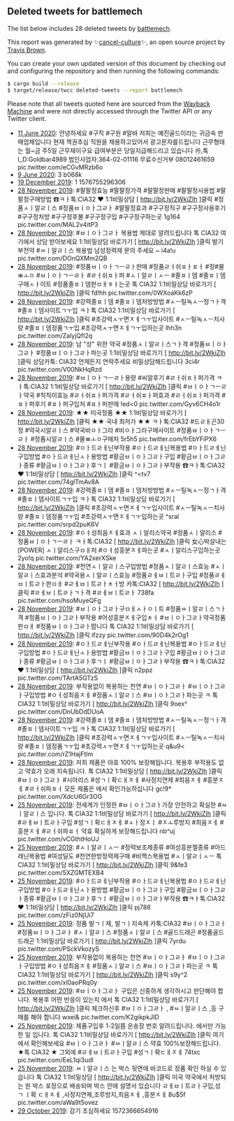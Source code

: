 ## Deleted tweets for battlemech

The list below includes 28 deleted tweets by
[battlemech](https://twitter.com/battlemech).



This report was generated by ✨[cancel-culture](https://github.com/travisbrown/cancel-culture)✨,
an open source project by [Travis Brown](https://twitter.com/travisbrown).

You can create your own updated version of this document by checking out and configuring the
repository and then running the following commands:

```bash
$ cargo build --release
$ target/release/twcc deleted-tweets --report battlemech
```

Please note that all tweets quoted here are sourced from the
[Wayback Machine](https://web.archive.org) and were not directly accessed through the Twitter API or
any Twitter client.

* [11 June 2020](https://web.archive.org/web/20200611031211/https://twitter.com/battlemech/status/1270916111064690689): 안녕하세요  #구직   #구원   #알바   저희는 예진골드이라는 귀금속 판매업체입니다 현재 책권추심 직원을 채용하고있어서 광고문자를드립니다  근무형태는 월~금 주5일 근무재이구요  급여부분은 당일지급해드리고 있습니다   ㉸,톡 I_D:Goldbar4989 법인사업자:364-02-01116 무료수신거부 08012461659 pic.twitter.com/eCGvMRzb6o <!--1270916111064690689-->
* [ 9 June 2020](https://web.archive.org/web/20200609202635/https://twitter.com/battlemech/status/1270451237855440896): 3  b068k <!--1270451237855440896-->
* [19 December 2019](https://web.archive.org/web/20191219114327/https://twitter.com/battlemech/status/1207625369504739328): 1  1576755296306 <!--1207625369504739328-->
* [28 November 2019](https://web.archive.org/web/20191128191834/https://twitter.com/battlemech/status/1200131343704707072): #팔팔정효능    #팔팔정가격    #팔팔정판매    #팔팔정사용법    #팔팔정구매방법     ☎ㅋㅏ톡:CIA32 ♥ 1:1비밀상담 [ http://bit.ly/2WkiZIh ]클릭  #정품ㅅㅣ알ㄹㅣ스    #정품ㅂㅣㅇㅏ그ㄹㅏ    #팔팔정효과    #구구정직구    #구구정사용후기    #구구정처방    #구구정후불    #구구정구입    #구구정구하는곳  1g164 pic.twitter.com/MAL2v4itP3 <!--1200131343704707072-->
* [28 November 2019](https://web.archive.org/web/20191128185827/https://twitter.com/battlemech/status/1200125407774703616): #ㅂㅣㅇㅏ그ㄹㅏ    복용법 제대로 알려드립니다    톡 CIA32  여기에서 상담 받아보세요  1:1비밀상담 바로가기 [ http://bit.ly/2WkiZIh ]클릭  발기부전약   #ㅆㅣ알ㄹㅣ스  복용법 남성정력제 문의 주세요 ~ i4a!u pic.twitter.com/DOnQXMm2QB <!--1200125407774703616-->
* [28 November 2019](https://web.archive.org/web/20191128183104/https://twitter.com/battlemech/status/1200119532943069184): #정품ㅂㅣㅇㅏㄱㅡㄹㅏ판매    #정품ㄹㅓ쉬ㅍㅏㅍㅓ   #정#물ㅃㅗㅇ   #ㅂㅣㅇㅏㄱㅡㄹㅏ    #ㄹㅓ쉬ㅍㅏ퍼    #ㅅㅣ알ㄹㅣㅅㅡ    #졸ㅍㅣ뎀    #졸ㅍㅣ뎀구매ㅅㅏ이트    #정품졸ㅍㅣ뎀판ㅁㅐㅎㅏ는곳    톡 CIA32 1:1비밀상담 바로가기 [ http://bit.ly/2WkiZIh ]클릭 fd!hh pic.twitter.com/0WXoaKk6zP <!--1200119532943069184-->
* [28 November 2019](https://web.archive.org/web/20191128182111/https://twitter.com/battlemech/status/1200113660800065536): #강력졸ㅍㅣ뎀    #졸ㅍㅣ뎀처방방법   #ㅅㅡ틸녹ㅅㅡ정ㄱㅏ격    #졸ㅍㅣ뎀사이트ㄱㅜ입  ㅋㅏ톡 CIA32 1:1비밀상담 바로가기 [ http://bit.ly/2WkiZIh ]클릭  #초강력ㅅㅜ면ㅈㅔㄱㅜ입사이트    #ㅅㅡ틸녹ㅅㅡ치사량   #졸ㅍㅣ뎀정품ㄱㅜ입    #초강력ㅅㅜ면ㅈㅔㄱㅜ입하는곳  lhh3n pic.twitter.com/ZalyjQfl2q <!--1200113660800065536-->
* [28 November 2019](https://web.archive.org/web/20191128175913/https://twitter.com/battlemech/status/1200107755693961216): 남 "성" 위한 약국  #정품ㅅㅣ알ㄹㅣ스ㄱㅏ격   #정품ㅂㅣㅇㅏ그ㄹㅏ   #정품ㅂㅣㅇㅏ그ㄹㅏ파는곳  1:1비밀상담 바로가기 [ http://bit.ly/2WkiZIh ]클릭  상담카톡: CIA32  언제든지 연락주세요 비밀상담해드립니다  3ci4r pic.twitter.com/V00NkHqRzd <!--1200107755693961216-->
* [28 November 2019](https://web.archive.org/web/20191128174342/https://twitter.com/battlemech/status/1200101908410552320): #ㅂㅣㅇㅏㄱㅡㄹㅏ용량   #씨알후기   #ㄹㅓ쉬ㅍㅏ퍼가격   ㅋ ㅏ톡:CIA32 1:1비밀상담 바로가기 [ http://bit.ly/2WkiZIh ]클릭  #ㅂㅣㅇㅏㄱㅡㄹㅏ약국   #칙칙이효능   #ㄹㅓ쉬ㅍㅏ퍼가격   #ㄹㅓ쉬ㅍㅏ퍼효과   #ㄹㅓ쉬ㅍㅏ퍼가격   #ㅍㅏ퍼후기   #ㅍㅏ퍼구입처   #ㅍㅏ퍼판매   !ed<0 pic.twitter.com/Gyv6CH4o1r <!--1200101908410552320-->
* [28 November 2019](https://web.archive.org/web/20191128171236/https://twitter.com/battlemech/status/1200095992260902913): ★★ 미국정품 ★★ 1:1비밀상담 바로가기 [ http://bit.ly/2WkiZIh ]클릭 ★★ 국내 최저가 ★★ ㅋㅏ톡:CIA32  #드ㄹㅐ곤30정   #약국시알ㄹㅣ스   #약국비ㅇㅏ그라   #비ㅇㅏ그라구매사이트   #정품ㅂㅣㅇㅏㄱㅡㄹㅏ   #정품시알ㄹㅣ스   #물ㅃㅗㅇ구매처  5r5h5 pic.twitter.com/frEbYFiPX6 <!--1200095992260902913-->
* [28 November 2019](https://web.archive.org/web/20191128165527/https://twitter.com/battlemech/status/1200090023883767808): #ㅇㅏ드ㄹㅔ닌부작용   #ㅇㅏ드ㄹㅔ닌복용법   #ㅇㅏ드ㄹㅔ닌구입방법   #ㅇㅏ드ㄹㅔ닌ㅅㅏ용방법   #황금ㅂㅣㅇㅏ그ㄹㅏ구입   #황금ㅂㅣㅇㅏ그ㄹㅏ종류   #황금ㅂㅣㅇㅏ그ㄹㅏ후ㄱㅣ   #황금ㅂㅣㅇㅏ그ㄹㅏ부작용  ☎ㅋㅏ톡:CIA32 ♥ 1:1비밀상담 [ http://bit.ly/2WkiZIh ]클릭 ^<tv7 pic.twitter.com/74glTmAv8A <!--1200090023883767808-->
* [28 November 2019](https://web.archive.org/web/20191128161932/https://twitter.com/battlemech/status/1200083891769376768): #강력졸ㅍㅣ뎀    #졸ㅍㅣ뎀처방방법   #ㅅㅡ틸녹ㅅㅡ정ㄱㅏ격    #졸ㅍㅣ뎀사이트ㄱㅜ입  ㅋㅏ톡 CIA32 1:1비밀상담 바로가기 [ http://bit.ly/2WkiZIh ]클릭  #초강력ㅅㅜ면ㅈㅔㄱㅜ입사이트    #ㅅㅡ틸녹ㅅㅡ치사량   #졸ㅍㅣ뎀정품ㄱㅜ입    #초강력ㅅㅜ면ㅈㅔㄱㅜ입하는곳  ^sral pic.twitter.com/srpd2puK6V <!--1200083891769376768-->
* [28 November 2019](https://web.archive.org/web/20191128162835/https://twitter.com/battlemech/status/1200077600783077381): #ㅇㅕ성최음ㅈㅔ효과  ㅅㅣ알리스약국  #정품ㅅㅣ알리스   #정품ㅂㅣㅇㅏㄱㅡㄹㅏ  ㅋㅏ톡:CIA32  [ http://bit.ly/2WkiZIh ]클릭    女心박살내는[POWER]   ㅅㅣ알리스구ㅁㅐ처  #ㅇㅕ성흥분ㅈㅔ파는곳   #ㅅㅣ알리스구입하는곳  2yo!q pic.twitter.com/YA2xerXSke <!--1200077600783077381-->
* [28 November 2019](https://web.archive.org/web/20191128152243/https://twitter.com/battlemech/status/1200059072361328640): #천연ㅅㅣ알ㄹㅣ스구입방법   #정품ㅅㅣ알ㄹㅣ스효능   #ㅅㅣ알ㄹㅣ스효과분석   #약국용ㅅㅣ알ㄹㅣ스효능   #정품ㄹㅔㅂㅣ트ㄹㅏ구입   #정품ㄹㅔㅂㅣ트ㄹㅏ판ㅁㅐ   #ㄹㅔㅂㅣ트ㄹㅏㅊㅓ방  카톡:CIA32  [ http://bit.ly/2WkiZIh ]클릭    #ㄹㅔㅂㅣ트ㄹㅏㄱㅏ격   #ㄹㅔㅂㅣ트ㄹㅏ  738fa pic.twitter.com/hsoMuyeQFg <!--1200059072361328640-->
* [28 November 2019](https://web.archive.org/web/20191128150728/https://twitter.com/battlemech/status/1200053972104400896): #ㅂㅣㅇㅏ그ㄹㅏ구ㅁㅐㅅㅏㅇㅣ트    #정품ㅆㅣ알ㄹㅣ스ㄱㅏ격    #정품ㅂㅣㅇㅏ그ㄹㅏ부작용    #어성흥분ㅈㅔ구입ㅊㅓ    #ㅂㅣㅇㅏ그ㄹㅏ약국정품판ㅁㅐ    #정품ㅂㅣㅇㅏ그ㄹㅏ팝니다    톡 CIA32 1:1비밀상담 바로가기 [ http://bit.ly/2WkiZIh ]클릭 ifzzy pic.twitter.com/90D4k2rOg1 <!--1200053972104400896-->
* [28 November 2019](https://web.archive.org/web/20191128142138/https://twitter.com/battlemech/status/1200048588828471296): #ㅇㅏ드ㄹㅔ닌부작용   #ㅇㅏ드ㄹㅔ닌복용법   #ㅇㅏ드ㄹㅔ닌구입방법   #ㅇㅏ드ㄹㅔ닌ㅅㅏ용방법   #황금ㅂㅣㅇㅏ그ㄹㅏ구입   #황금ㅂㅣㅇㅏ그ㄹㅏ종류   #황금ㅂㅣㅇㅏ그ㄹㅏ후ㄱㅣ   #황금ㅂㅣㅇㅏ그ㄹㅏ부작용  ☎ㅋㅏ톡:CIA32 ♥ 1:1비밀상담 [ http://bit.ly/2WkiZIh ]클릭 n2ppz pic.twitter.com/TArtA5GTzS <!--1200048588828471296-->
* [28 November 2019](https://web.archive.org/web/20191128140351/https://twitter.com/battlemech/status/1200043432690847752): 부작용없이 복용하는 천연   #ㅂㅣㅇㅏ그ㄹㅏ    #ㅂㅣㅇㅏ그ㄹㅏ구입방법    #ㅇㅕ성최음ㅈㅔ     #정품ㅅㅣ알ㄹㅣ스    #ㅂㅣㅇㅏ그ㄹㅏ파는곳    ㅋ 톡 CIA32    1:1비밀상담 바로가기 [ http://bit.ly/2WkiZIh ]클릭 9oex^ pic.twitter.com/DnUbDdDUoA <!--1200043432690847752-->
* [28 November 2019](https://web.archive.org/web/20191128133717/https://twitter.com/battlemech/status/1200035714685005824): #강력졸ㅍㅣ뎀    #졸ㅍㅣ뎀처방방법   #ㅅㅡ틸녹ㅅㅡ정ㄱㅏ격    #졸ㅍㅣ뎀사이트ㄱㅜ입  ㅋㅏ톡 CIA32 1:1비밀상담 바로가기 [ http://bit.ly/2WkiZIh ]클릭  #초강력ㅅㅜ면ㅈㅔㄱㅜ입사이트    #ㅅㅡ틸녹ㅅㅡ치사량   #졸ㅍㅣ뎀정품ㄱㅜ입    #초강력ㅅㅜ면ㅈㅔㄱㅜ입하는곳  q&u9< pic.twitter.com/rZ1HajFtlm <!--1200035714685005824-->
* [28 November 2019](https://web.archive.org/web/20191128133942/https://twitter.com/battlemech/status/1200030505254567938): 저희  제품은 야효 100% 보장해딉니다.  복용후 부작용도 없고 약효가 오래 지속됩니다.  톡 CIA32   1:1비밀상담 [ http://bit.ly/2WkiZIh ]클릭  #ㅂㅣㅇㅏ그ㄹㅏ     #시아리스   #성ㄱㅣ확ㄷㅐㅈㅔ    #사정지연제    #최음ㅈㅔ    #흥분ㅈㅔ    #ㄹㅓ쉬파ㅍㅓ   모든 제품은  에서 확인가능하십니다 gc!9* pic.twitter.com/XdcU6Gr3OG <!--1200030505254567938-->
* [25 November 2019](https://web.archive.org/web/20191125173731/https://twitter.com/battlemech/status/1199015421606649856): 전세계가 인정한   #ㅂㅣㅇㅏ그ㄹㅏ가장   안전하고 확실한   #ㅆㅣ알ㄹㅣ스  입니다.  톡 CIA32   1:1비밀상담 바로가기 [ http://bit.ly/2WkiZIh ]클릭  #ㄹㅔㅂㅣ트ㄹㅏ구입    #성ㄱㅣ확ㄷㅐㅈㅔ   #ㅅㅏ정ㅈㅣ   #ㅈㅗ루방지   #최음ㅈㅔ   #흥분ㅈㅔ   #ㄹㅓ쉬파ㅍㅓ   약효 확실하게 보장해드립니다 nb^uj pic.twitter.com/vCGthtHoUJ <!--1199015421606649856-->
* [25 November 2019](https://web.archive.org/web/20191125172412/https://twitter.com/battlemech/status/1199009320790196224): #ㅅㅣ알ㄹㅣㅅㅡ    #정력보조제종류    #여성흥분젤종류    #아드레닌복용법    #여성딜도    #천연한방정력제구매     #비맥스복용법    #ㅅㅣ알ㄹㅣㅅㅡ    톡 CIA32 1:1비밀상담 바로가기 [ http://bit.ly/2WkiZIh ]클릭 9&fe3 pic.twitter.com/5XZGMTEXB4 <!--1199009320790196224-->
* [25 November 2019](https://web.archive.org/web/20191125163813/https://twitter.com/battlemech/status/1199003188369612808): #ㅇㅏ드ㄹㅔ닌부작용   #ㅇㅏ드ㄹㅔ닌복용법   #ㅇㅏ드ㄹㅔ닌구입방법   #ㅇㅏ드ㄹㅔ닌ㅅㅏ용방법   #황금ㅂㅣㅇㅏ그ㄹㅏ구입   #황금ㅂㅣㅇㅏ그ㄹㅏ종류   #황금ㅂㅣㅇㅏ그ㄹㅏ후ㄱㅣ   #황금ㅂㅣㅇㅏ그ㄹㅏ부작용  ☎ㅋㅏ톡:CIA32 ♥ 1:1비밀상담 [ http://bit.ly/2WkiZIh ]클릭 pj788 pic.twitter.com/zFiz0NjUi7 <!--1199003188369612808-->
* [25 November 2019](https://web.archive.org/web/20191125161429/https://twitter.com/battlemech/status/1198997106809159680): 정품 발ㄱㅣ제, 발ㄱㅣ지속제 카톡:CIA32  #ㅂㅣㅇㅏ그ㄹㅏ   #정품ㅂㅣㅇㅏ그ㄹㅏ   #ㅅㅣ알ㄹㅣ스   #정품ㅅㅣ알ㄹㅣ스   #골드드래곤   #정품골드드래곤  1:1비밀상담 바로가기 [ http://bit.ly/2WkiZIh ]클릭 7yrdu pic.twitter.com/PSckVkozyS <!--1198997106809159680-->
* [25 November 2019](https://web.archive.org/web/20191125154146/https://twitter.com/battlemech/status/1198984795897753601): 부작용없이 복용하는 천연   #ㅂㅣㅇㅏ그ㄹㅏ    #ㅂㅣㅇㅏ그ㄹㅏ구입방법    #ㅇㅕ성최음ㅈㅔ     #정품ㅅㅣ알ㄹㅣ스    #ㅂㅣㅇㅏ그ㄹㅏ파는곳    ㅋ 톡 CIA32    1:1비밀상담 바로가기 [ http://bit.ly/2WkiZIh ]클릭 s9y^2 pic.twitter.com/xl0aoPRq0y <!--1198984795897753601-->
* [25 November 2019](https://web.archive.org/web/20191125144928/https://twitter.com/battlemech/status/1198967729098645504): #ㅂㅣㅇㅏ그ㄹㅏ  구입은 신중하게 생각하시고 판단해야 합니다.   복용후  어떤 반응이 있는지  에서  톡 CIA32   1:1비밀상담 바로가기 [ http://bit.ly/2WkiZIh ]클릭 체크하신후  #ㅂㅣㅇㅏ그ㄹㅏ  , #ㅆㅣ알ㄹㅣ스  ,등 구매를 해야 합니다 wxei& pic.twitter.com/K2gikpkJID <!--1198967729098645504-->
* [25 November 2019](https://web.archive.org/web/20191125144324/https://twitter.com/battlemech/status/1198961488972533760): 제품구입후 1-2일쯤 운송장 번호 알려드립니다.  에서만 가능한 일 입니다.  톡 CIA32   1:1비밀상담 바로가기 [ http://bit.ly/2WkiZIh ]클릭 여기에서 확인해보세요   #ㅂㅣㅇㅏ그ㄹㅏ    #ㅆㅣ알ㄹㅣ스   약효 100%보장해드립니다.  ★톡 CIA32 ★ 그외에  #ㄹㅔㅂㅣ트ㄹㅏ구입    #성ㄱㅣ확ㄷㅐㅈㅔ  74txc pic.twitter.com/EeL1qi3udl <!--1198961488972533760-->
* [25 November 2019](https://web.archive.org/web/20191125143508/https://twitter.com/battlemech/status/1198955300998434817): ㅆㅣ알ㄹㅣ스 는 박스 뒷면에 바코드로 정품 확인 하실 수 있습니다 톡 CIA32   1:1비밀상담 [ http://bit.ly/2WkiZIh ]클릭 미국 약국에서 처방되는 원 박스 포장으로 배송되며 박스 안에 설명서 있습니다 ㄹㅔㅂㅣ트ㄹㅏ구입,성 ㄱ ㅣ확 ㄷㅐㅈㅔ ,사정지연제,조루방지,최음ㅈㅔ ,흥분ㅈㅔ 8u$5f pic.twitter.com/aWa9t5ovez <!--1198955300998434817-->
* [29 October 2019](https://web.archive.org/web/20191029154531/https://twitter.com/battlemech/status/1189202977233371136): 감기 조심하세요  1572366654916 <!--1189202977233371136-->

